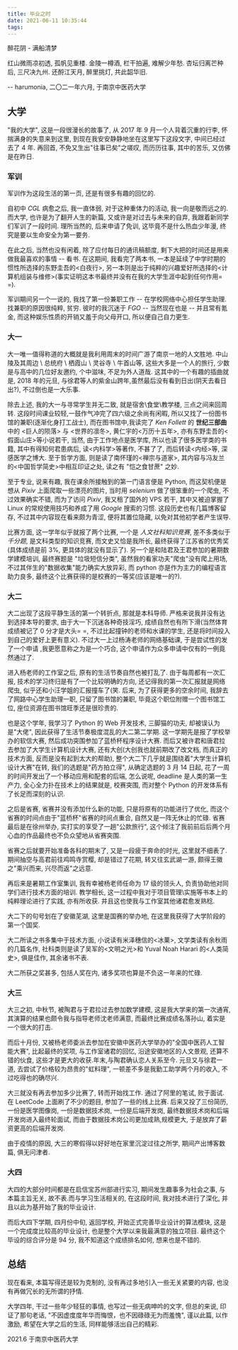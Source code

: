 ```yaml
---
title: 毕业之时
date: 2021-06-11 10:35:44
tags:
---
```


醉花阴 - 满船清梦

红山微雨凉初透, 孤帆见重楼. 金陵一樽酒, 栏干拍遍, 难解少年愁.
杏坛归离芒种后, 三尺决九州. 还酹江天月, 醉里挑灯, 共此韶华旧.

-- harumonia, 二〇二一年六月, 于南京中医药大学

<!-- more -->

## 大学

"我的大学", 这是一段很漫长的故事了, 从 2017 年 9 月一个人背着沉重的行李, 怀揣满身的失意来到这里, 到现在我安安静静地坐在这里写下这段文字, 中间已经过去了 4 年. 再回首, 不免又生出"往事已矣"之嗟叹, 而历历往事, 其中的苦乐, 又仿佛是在昨日.

### 军训

军训作为这段生活的第一页, 还是有很多有趣的回忆的.

自初中 _CGL_ 病愈之后, 我一直体弱, 对于这种重体力的活动, 我一向是敬而远之的. 而大学, 也许是为了翻开人生的新篇, 又或许是对过去与未来的自弃, 我跟着新同学们军训了一段时间. 理所当然的, 后来申请了免训, 这毕竟不是什么热血少年漫, 终究是要以生命安全为第一要务.

在此之后, 当然也没有闲着, 除了应付每日的通讯稿额度, 剩下大把的时间还是用来做我最喜欢的事情 -- 看书. 在这期间, 我看完了两本书, 一本是延续了中学时期的惯性所选择的东野圭吾的<白夜行>, 另一本则是出于纯粹的兴趣爱好所选择的<计算机组装与维修>(事实证明这本书最终并没有在我的大学生涯中起到任何作用= =).

军训期间另一个一说的, 我找了第一份兼职工作 -- 在学校网络中心担任学生助理. 找兼职的原因很纯粹, 贫穷. 彼时的我沉迷于 _FGO_ -- 当然现在也是 -- 并且常有氪金, 而这种娱乐性质的开销又羞于向父母开口, 所以便自己自力更生.

### 大一

大一唯一值得称道的大概就是我利用周末的时间广游了南京一地的人文胜地. 中山陵及其周边 \ 总统府 \ 栖霞山 \ 灵谷寺 \ 牛首山等, 这些大多是一个人的旅行, 少数是与高中的几位好友邀约, 个中滋味, 不足为外人道哉. 这其中的一个有趣的插曲就是, 2018 年的元旦, 与徐君等人的紫金山跨年,虽然最后没有看到日出(阴天去看日出?), 不过倒也是一大乐事.

除去上述, 我的大一与寻常学生并无二致, 就是宿舍\食堂\教学楼, 三点之间来回周转. 这段时间课业较轻,一鼓作气冲完了四六级之余尚有闲暇, 所以又找了一份图书馆的兼职(逐渐化身打工战士), 而在图书馆中,我读完了 _Ken Follett_ 的 **世纪三部曲** 中的 <巨人的陨落> 与 <世界的凛冬>, 黄仁宇的<万历十五年>, 亦有东野圭吾的<假面山庄>等小说若干, 当然, 由于工作地点是医学库, 所以也读了很多医学类的书籍, 其中有得知何君患病后, 读<内科学>等著作, 不甚了了, 而后转读<内经>等, 深感医学之博大. 至于哲学方面, 则是读了南怀瑾的<禅宗与道家>, 其内容与冯友兰的<中国哲学简史>中相互印证之处, 读之有 "恺之食甘蔗" 之妙.

至于专业, 说来有趣, 我在课余所接触到的第一门语言便是 Python, 而这契机便是想从 _Pixiv_ 上面爬取一些漂亮的图片, 当时用 _selenium_ 做了很笨重的一个爬虫, 不过效果确实不错, 而为了访问 _Pixiv_, 我又租了国外的 VPS 若干, 其中又被迫掌握了 Linux 的常规使用技巧和养成了用 _Google_ 搜索的习惯. 这段历史也有几篇博客留存, 不过其中内容现在看来颇为青涩, 便将其置位隐藏, 以免对其他初学者产生误导.

比赛方面, 这一学年似乎就报了两个比赛, 一个是 _人文社科知识竞赛_, 差不多类似于 _千分题_, 是文科类型的知识竞赛, 而文史又恰是我所长, 最终获得了江苏省的优秀奖(具体成绩是前 3%, 更具体的就没有显示了). 另一个是和陆君及王君参加的暑期数学建模培训, 最终赛题是 "垃圾短信分类", 虽然我的看家功夫"爬虫"没有爬上用场, 不过其伴生的"数据收集"能力确实大放异彩, 而 python 亦是作为主力的编程语言助力良多, 最终这个比赛获得的是校赛的一等奖(应该是唯一的?).

### 大二

大二出现了这段平静生活的第一个转折点, 那就是本科导师. 严格来说我并没有达到选择本导的要求, 由于大一下沉迷各种奇技淫巧, 成绩自然也有所下滑(当然体育成绩被记了 0 分才是大头= =, 不过比起撞钟的老师和水课的学生, 还是将时间投入到自己的爱好上更有意义). 不过大一上过杨涛老师的网络基础课, 于是尝试性的发了一个申请 ,我更愿意称之为是一个巧合, 这个申请作为众多申请中仅有的一例竟然通过了.

进入杨老师的工作室之后, 原有的生活节奏自然也被打乱了. 由于每周都有一次汇报, 技术的学习终归是有了一个比较明确的方向, 还记得我的第一次汇报就是网络爬虫, 似乎还和小汪学姐的汇报撞车了(笑. 后来, 为了获得更多的空余时间, 我辞去了网路中心学生助理一职, 只留了图书馆的兼职, 毕竟这个职位附赠一个图书馆工位, 座位资源在图书馆旺季还是很珍贵的.

也是这个学年, 我学习了 Python 的 Web 开发技术, 三脚猫的功夫, 却被误认为是"大佬", 因此获得了生活节奏极度混乱的大二第二学期. 这一学期先是报了学校举办的软信大赛, 然后成功突围参加了蓝桥杯程序设计大赛. 而后又被许君和唐君拉去参加了大学生计算机设计大赛, 还有大创(大创我也就前期改了改文档, 而真正的技术方面, 反而是没有起到太大的帮助), 整个大二下几乎就是围绕着"大学生计算机设计大赛"在转, 我们的选题是"药方拍立得", 从确定选题的 3 月 14 日起, 花了一周的时间开发出了一个移动应用和配套的后端, 怎么说呢, deadline 是人类的第一生产力, 全心全力扑在技术上的结果就是, 校赛突围, 而对整个 Python 的开发体系有了长足而深刻的认识.

之后是省赛, 省赛并没有添加什么新的功能, 只是将原有的功能进行了优化, 而这个省赛的时间点由于"蓝桥杯"省赛的时间点重合, 自然又是一阵无休止的忙碌. 省赛最后是在徐州举办, 实打实的享受了一趟"公款旅行", 这个倾注了我前前后后两个月心血的作品最终也不负众望地从省赛突围.

省赛之后就要开始准备各科的期末了, 又是一段疲于奔命的时光, 这里就不细表了. 期间抽空与高君前往鸡鸣寺赏樱, 却是错过了花期, 转又往玄武湖一游, 颇得王徽之"乘兴而来, 兴尽而返"之远意.

再后来是暑期工作室集训, 我有幸被杨老师任命为 17 级的领头人, 负责协助他对同学们进行技术方面的培训. 教学相长, 这一过程中我对于项目管理\实施等书本上的纯粹理论进行了实践, 亦有所收获. 并且这也使我与工作室其他诸君愈发熟稔.

大二下的句号划在了安徽芜湖, 这里是国赛的举办地, 在这里我获得了大学阶段的第一个国奖.

大二所读之书多集中于技术方面, 小说读有米泽穗信的<冰菓>, 文学类读有余秋雨的几篇名作, 社科类则是读了吴军的<文明之光>和 Yuval Noah Harari 的<人类简史>, 俱是佳作, 其余诸书不表.

大二所获之奖甚多, 包括人奖在内, 诸多奖项也算是不负这一年来的忙碌.

### 大三

大三之初, 中秋节, 被陶君与于君拉过去参加数学建模, 这是我大学来的第一次通宵, 其演算的结果也颇令我与指导老师沈老师满意, 而最终比赛成绩名落孙山, 着实是一个很大的打击.

而后十月份, 又被杨老师委派去参加在安徽中医药大学举办的"全国中医药人工智能大赛", 比起最终的奖项, 与工作室诸君的回忆, 沿途安徽地区的人文景观, 还算不错的伙食, 这些才是更大的收获.年末,与陶君确认恋人关系至今. 元旦又与徐君一道, 去尝试了价格较为昂贵的"虹料理", 一顿差不多是我勤工助学两个月的收入, 不过吃得也的确尽兴.

大三就没有再去参加多少比赛了, 转而开始找工作. 通过了阿里的笔试, 败于面试. 在 LeetCode 上面刷了不少的题目, 参加了一些的线上比赛. 后来又投了三份简历, 一份是医学图像岗, 一份是数据技术岗, 一份是后端开发岗, 最终数据技术岗和后端开发岗进入最终轮面试, 而由于数据技术岗公司更加成熟,规模更大, 于是放弃了薪资更高的后端开发岗.

由于疫情的原因, 大三的寒假得以好好地在家里沉淀过往之所学, 期间产出博客数篇, 俱无问津者.

### 大四

大四的大部分时间都是在启信宝苏州部进行实习, 期间发生趣事多为社会之事, 与本篇主旨无关, 故不表.而与学习生活相关的, 在这段时间, 我对技术进行了深化, 并且以此为基开始了我的毕业设计.

而后大四下学期, 四月份中旬, 返回学校, 开始正式完善毕业设计的算法模块, 这是一个完成度比较高的毕业设计, 也是整个大学以来我最满意的独立项目. 最终这个毕设的综合评分是 94 分, 我不知道这个成绩排名如何, 想来也是不错的.

## 总结

现在看来, 本篇写得还是较为克制的, 没有再过多地引入一些无关紧要的内容, 也没有再做冗长的无所谓的抒情.

大学四年, 干过一些年少轻狂的事情, 也写过一些无病呻吟的文字, 但总的来说, 印证了那句老话, "不因虚度度年华而悔恨，也不因碌碌无为而羞愧", 谨以此篇, 以作激励, 希望在大学之后的生活, 同样能够活出自己的精彩.

2021.6 于南京中医药大学
